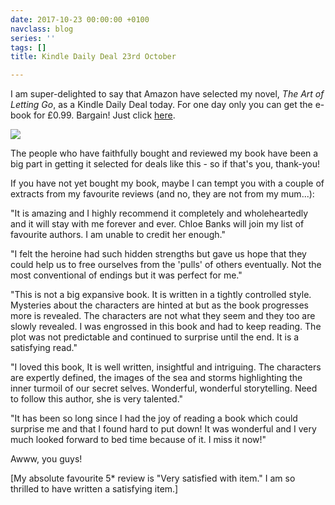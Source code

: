 ```yaml
---
date: 2017-10-23 00:00:00 +0100
navclass: blog
series: ''
tags: []
title: Kindle Daily Deal 23rd October

---
```



I am super-delighted to say that Amazon have selected my novel, *The Art of Letting Go*, as a Kindle Daily Deal today. For one day only you can get the e-book for £0.99. Bargain! Just click [here](https://www.amazon.co.uk/Art-Letting-Go-Chloe-Banks-ebook/dp/B00LZRKK9S/ref=cm_cr_arp_d_product_top?ie=UTF8).

![](/img/taolg-cover-orig.jpg)

The people who have faithfully bought and reviewed my book have been a big part in getting it selected for deals like this - so if that's you, thank-you!

If you have not yet bought my book, maybe I can tempt you with a couple of extracts from my favourite reviews (and no, they are not from my mum...):

"It is amazing and I highly recommend it completely and wholeheartedly and it will stay with me forever and ever. Chloe Banks will join my list of favourite authors. I am unable to credit her enough."

"I felt the heroine had such hidden strengths but gave us hope that they could help us to free ourselves from the 'pulls' of others eventually. Not the most conventional of endings but it was perfect for me."

"This is not a big expansive book. It is written in a tightly controlled style. Mysteries about the characters are hinted at but as the book progresses more is revealed. The characters are not what they seem and they too are slowly revealed. I was engrossed in this book and had to keep reading. The plot was not predictable and continued to surprise until the end. It is a satisfying read."

"I loved this book, It is well written, insightful and intriguing. The characters are expertly defined, the images of the sea and storms highlighting the inner turmoil of our secret selves. Wonderful, wonderful storytelling. Need to follow this author, she is very talented."

"It has been so long since I had the joy of reading a book which could surprise me and that I found hard to put down! It was wonderful and I very much looked forward to bed time because of it. I miss it now!"

Awww, you guys!

[My absolute favourite 5* review is "Very satisfied with item." I am so thrilled to have written a satisfying item.]

